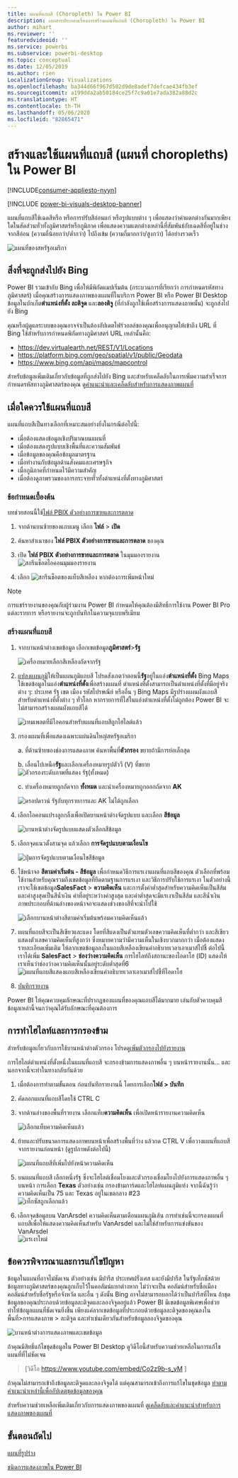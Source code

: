 ```yaml
---
title: แผนที่แถบสี (Choropleth) ใน Power BI
description: เอกสารประกอบเรื่องการสร้างแผนที่แถบสี (Choropleth) ใน Power BI
author: mihart
ms.reviewer: ''
featuredvideoid: ''
ms.service: powerbi
ms.subservice: powerbi-desktop
ms.topic: conceptual
ms.date: 12/05/2019
ms.author: rien
LocalizationGroup: Visualizations
ms.openlocfilehash: ba344d66f967d502d9de8adef7defcae434fb3ef
ms.sourcegitcommit: a199dda2ab50184ce25f7c9a01e7ada382a88d2c
ms.translationtype: HT
ms.contentlocale: th-TH
ms.lasthandoff: 05/06/2020
ms.locfileid: "82865471"
---
```

# <a name="create-and-use-filled-maps-choropleth-maps-in-power-bi"></a>สร้างและใช้แผนที่แถบสี (แผนที่ choropleths) ใน Power BI

[!INCLUDE[consumer-appliesto-nyyn](../includes/consumer-appliesto-nyyn.md)]

[!INCLUDE [power-bi-visuals-desktop-banner](../includes/power-bi-visuals-desktop-banner.md)]

แผนที่แถบสีใช้เฉดสีหรือ หรือการปรับสีอ่อนแก่ หรือรูปแบบต่าง ๆ เพื่อแสดงว่าค่าแตกต่างกันมากเพียงใดในสัดส่วนทั่วทั้งภูมิศาสตร์หรือภูมิภาค  เพื่อแสดงความแตกต่างเหล่านี้ที่สัมพันธ์กับเฉดสีที่อยู่ในช่วงจากสีอ่อน (ความถี่น้อยกว่า/ต่ำกว่า) ไปถึงเข้ม (ความถี่มากกว่า/สูงกว่า) ได้อย่างรวดเร็ว    

![แผนที่ของสหรัฐอเมริกา](media/power-bi-visualization-filled-maps-choropleths/large-map.png)

## <a name="what-is-sent-to-bing"></a>สิ่งที่จะถูกส่งไปยัง Bing
Power BI รวมเข้ากับ Bing เพื่อให้มีพิกัดแมปเริ่มต้น (กระบวนการที่เรียกว่า การกำหนดรหัสทางภูมิศาสตร์) เมื่อคุณสร้างการแสดงภาพของแผนที่ในบริการ Power BI หรือ Power BI Desktop ข้อมูลในบักเก็ต**ตำแหน่งที่ตั้ง** **ละติจูด** และ**ลองติจู** (ที่กำลังถูกใช้เพื่อสร้างการแสดงภาพนั้น) จะถูกส่งไปยัง Bing

คุณหรือผู้ดูแลระบบของคุณอาจจำเป็นต้องอัปเดตไฟร์วอลล์ของคุณเพื่ออนุญาตให้เข้าถึง URL ที่ Bing ใช้สำหรับการกำหนดพิกัดทางภูมิศาสตร์  URL เหล่านั้นคือ:
- https://dev.virtualearth.net/REST/V1/Locations    
- https://platform.bing.com/geo/spatial/v1/public/Geodata    
- https://www.bing.com/api/maps/mapcontrol

สำหรับข้อมูลเพิ่มเติมเกี่ยวกับข้อมูลที่ถูกส่งไปยัง Bing และสำหรับเคล็ดลับในการเพิ่มความสำเร็จการกำหนดรหัสทางภูมิศาสตร์ของคุณ ดู[คำแนะนำและเคล็ดลับสำหรับการแสดงภาพแผนที่](power-bi-map-tips-and-tricks.md)

## <a name="when-to-use-a-filled-map"></a>เมื่อใดควรใช้แผนที่แถบสี
แผนที่แถบสีเป็นทางเลือกที่เหมาะสมอย่างยิ่งในกรณีต่อไปนี้:

* เมื่อต้องแสดงข้อมูลเชิงปริมาณบนแผนที่
* เมื่อต้องแสดงรูปแบบเชิงพื้นที่และความสัมพันธ์
* เมื่อข้อมูลของคุณคือข้อมูลมาตรฐาน
* เมื่อทำงานกับข้อมูลด้านสังคมและเศรษฐกิจ
* เมื่อภูมิภาคที่กำหนดไว้มีความสำคัญ
* เมื่อต้องดูภาพรวมของการกระจายทั่วทั้งตำแหน่งที่ตั้งทางภูมิศาสตร์

### <a name="prerequisites"></a>ข้อกำหนดเบื้องต้น
บทช่วยสอนนี้ใช้[ไฟล์ PBIX ตัวอย่างการขายและการตลาด](https://download.microsoft.com/download/9/7/6/9767913A-29DB-40CF-8944-9AC2BC940C53/Sales%20and%20Marketing%20Sample%20PBIX.pbix)
1. จากด้านบนซ้ายของแถบเมนู เลือก **ไฟล์** > **เปิด**
   
2. ค้นหาสำเนาของ **ไฟล์ PBIX ตัวอย่างการขายและการตลาด** ของคุณ

1. เปิด **ไฟล์ PBIX ตัวอย่างการขายและการตลาด** ในมุมมองรายงาน ![สกรีนช็อตไอคอนมุมมองรายงาน](media/power-bi-visualization-kpi/power-bi-report-view.png)

1. เลือก ![สกรีนช็อตของแท็บสีเหลือง](media/power-bi-visualization-kpi/power-bi-yellow-tab.png) หากต้องการเพิ่มหน้าใหม่

> [!NOTE]
> การแชร์รายงานของคุณกับผู้ร่วมงาน Power BI กำหนดให้คุณต้องมีสิทธิ์การใช้งาน Power BI Pro แต่ละรายการ หรือรายงานจะถูกบันทึกในความจุแบบพรีเมียม    

### <a name="create-a-filled-map"></a>สร้างแผนที่แถบสี
1. จากบานหน้าต่างเขตข้อมูล เลือกเขตข้อมูล**ภูมิศาสตร์**\>**รัฐ**    

   ![เครื่องหมายเลือกสีเหลืองถัดจากรัฐ](media/power-bi-visualization-filled-maps-choropleths/power-bi-state.png)
2. [แปลงแผนภูมิ](power-bi-report-change-visualization-type.md)ให้เป็นแผนภูมิแถบสี โปรดสังเกตว่าตอนนี้**รัฐ**อยู่ในแอ่ง**ตำแหน่งที่ตั้ง** Bing Maps ใช้เขตข้อมูลในแอ่ง**ตำแหน่งที่ตั้ง**เพื่อสร้างแผนที่  ตำแหน่งที่ตั้งสามารถเป็นตำแหน่งที่ตั้งที่มีอยู่จริงต่าง ๆ: ประเทศ รัฐ เขต เมือง รหัสไปรษณีย์ หรืออื่น ๆ Bing Maps มีรูปร่างแผนผังแถบสีสำหรับตำแหน่งที่ตั้งต่าง ๆ ทั่วโลก หากรายการที่ใส่ในแอ่งตำแหน่งที่ตั้งไม่ถูกต้อง Power BI จะไม่สามารถสร้างแผนผังแถบสีได้  

   ![เทมเพลตที่มีไอคอนสำหรับแผนที่แถบสีถูกไฮไลต์แล้ว](media/power-bi-visualization-filled-maps-choropleths/img003.png)
3. กรองแผนที่เพื่อแสดงเฉพาะแผ่นดินใหญ่สหรัฐอเมริกา

   a.  ที่ด้านซ้ายของช่องการแสดงภาพ ค้นหาพื้นที่**ตัวกรอง** ขยายถ้ามีการย่อเล็กสุด

   b.  เลื่อนไปเหนือ**รัฐ**และเลือกเครื่องหมายรูปตัววี (V) ที่ขยาย  
   ![ตัวกรองระดับภาพที่แสดง รัฐ(ทั้งหมด)](media/power-bi-visualization-filled-maps-choropleths/img004.png)

   c.  ทำเครื่องหมายถูกถัดจาก **ทั้งหมด** และนำเครื่องหมายถูกออกถัดจาก **AK**

   ![ดรอปดาวน์ รัฐกับทุกรายการและ AK ไม่ได้ถูกเลือก](media/power-bi-visualization-filled-maps-choropleths/img005.png)
4. เลือกไอคอนแปรงลูกกลิ้งเพื่อเปิดบานหน้าต่างจัดรูปแบบ และเลือก **สีข้อมูล**

    ![บานหน้าต่างจัดรูปแบบแสดงตัวเลือกสีข้อมูล](media/power-bi-visualization-filled-maps-choropleths/power-bi-colors-data.png)

5. เลือกจุดแนวตั้งสามจุด แล้วเลือก **การจัดรูปแบบตามเงื่อนไข**

    ![ปุ่มการจัดรูปแบบตามเงื่อนไขสีข้อมูล](media/power-bi-visualization-filled-maps-choropleths/power-bi-conditional.png)

6. ใช้หน้าจอ **สีตามค่าเริ่มต้น - สีข้อมูล** เพื่อกำหนดวิธีการแรเงาแผนที่แถบสีของคุณ ตัวเลือกที่พร้อมใช้งานสำหรับคุณรวมถึงเขตข้อมูลที่ยึดตามฐานการแรเงา และวิธีการปรับใช้การแรเงา ในตัวอย่างนี้ เราจะใช้เขตข้อมูล**SalesFact** > **ความคิดเห็น** และการตั้งค่าต่ำสุดสำหรับความคิดเห็นเป็นสีส้มและค่าสูงสุดเป็นสีน้ำเงิน ค่าที่อยู่ระหว่างค่าสูงสุด และค่าต่ำสุดจะมีแรเงาเป็นสีส้ม และสีน้ำเงิน ภาพประกอบที่ด้านล่างของหน้าจอจะแสดงช่วงของสีที่จะนำไปใช้ 

    ![เลือกบานหน้าต่างสีตามค่าเริ่มต้นพร้อมความคิดเห็นแล้ว](media/power-bi-visualization-filled-maps-choropleths/power-bi-sentiment-field.png)

7. แผนที่แถบสีจะเป็นสีเขียวและแดง โดยที่สีแดงเป็นตัวแทนตัวเลขความคิดเห็นที่ต่ำกว่า และสีเขียวแสดงตัวเลขความคิดเห็นที่สูงกว่า ซึ่งหมายความว่ามีความเห็นในเชิงบวกมากกว่า  เมื่อต้องแสดงรายละเอียดเพิ่มเติม ให้ลากเขตข้อมูลลงในแถบสีเหลืองเขียนคำอธิบายเวลาเอาเมาส์ไปชี้  ต่อไปนี้เราได้เพิ่ม **SalesFact** > **ช่องว่างความคิดเห็น** การไฮไลท์ถึงสถานะของไอดาโฮ (ID) แสดงให้เราเห็นว่าช่องว่างความคิดเห็นนั้นอยู่ระดับต่ำสุดที่6
   ![แผนที่แถบสีแสดงแถบสีเหลืองเขียนคำอธิบายเวลาเอาเมาส์ไปชี้ที่ไอดาโฮ](media/power-bi-visualization-filled-maps-choropleths/power-bi-idaho-filled-map.png)

10. [บันทึกรายงาน](../service-report-save.md)

Power BI ให้คุณควบคุมลักษณะที่ปรากฏของแผนที่ของคุณแถบสีได้มากมาย เล่นกับตัวควบคุมสีข้อมูลเหล่านี้จนกว่าคุณได้รับลักษณะที่คุณต้องการ 

## <a name="highlighting-and-cross-filtering"></a>การทำไฮไลท์และการกรองข้าม
สำหรับข้อมูลเกี่ยวกับการใช้บานหน้าต่างตัวกรอง โปรดดู[เพิ่มตัวกรองไปยังรายงาน](../power-bi-report-add-filter.md)

การไฮไลต์ตำแหน่งที่ตั้งหนึ่งในแผนที่แถบสี จะกรองข้ามการแสดงภาพอื่น ๆ บนหน้ารายงานนั้น... และนอกจากนี้จะทำในทางกลับกันด้วย

1. เมื่อต้องการทำตามขั้นตอน ก่อนบันทึกรายงานนี้ โดยการเลือก**ไฟล์ > บันทึก** 

2. คัดลอกแผนที่แถบสีโดยใช้ CTRL C

3. จากด้านล่างของพื้นที่รายงาน เลือกแท็บ**ความคิดเห็น** เพื่อเปิดหน้ารายงานความคิดเห็น

    ![เลือกแท็บความคิดเห็นแล้ว](media/power-bi-visualization-filled-maps-choropleths/power-bi-sentiment-tab.png)

4. ย้ายและปรับขนาดการแสดงภาพบนหน้าเพื่อสร้างพื้นที่ว่าง แล้วกด CTRL V เพื่อวางแผนที่แถบสีจากรายงานก่อนหน้า (ดูรูปภาพดังต่อไปนี้)

   ![แผนที่แถบสีที่เพิ่มไปยังหน้าความคิดเห็น](media/power-bi-visualization-filled-maps-choropleths/power-bi-map.png)

5. บนแผนที่แถบสี เลือกหนึ่งรัฐ  ซึ่งจะไฮไลต์เชื่อมโยงและตัวกรองเชื่อมโยงไปยังการแสดงภาพอื่น ๆ บนหน้า การเลือก **Texas** ตัวอย่างเช่น กรองข้ามการ์ดและไฮไลท์แผนภูมิแท่ง จากนี้ฉันรู้ว่า ความคิดเห็นเป็น 75 และ Texas อยู่ในเขตกลาง #23   
   ![เท็กซัสถูกเลือกแล้ว](media/power-bi-visualization-filled-maps-choropleths/power-bi-filter.png)
2. เลือกจุดข้อมูลบน VanArsdel ความคิดเห็นตามเดือนแผนภูมิเส้น การทำเช่นนี้จะกรองแผนที่แถบสีเพื่อให้แสดงความคิดเห็นสำหรับ VanArsdel และไม่ใช่สำหรับการแข่งขันของ VanArsdel  
   ![แรเงาใหม่](media/power-bi-visualization-filled-maps-choropleths/power-bi-vanarsdel.png)

## <a name="considerations-and-troubleshooting"></a>ข้อควรพิจารณาและการแก้ไขปัญหา
ข้อมูลในแผนที่อาจไม่ชัดเจน  ตัวอย่างเช่น มีปารีส ประเทศฝรั่งเศส และยังมีปารีส ในรัฐเท็กซัสด้วย ข้อมูลทางภูมิศาสตร์ของคุณถูกเก็บไว้ในคอลัมน์แยกต่างหาก ไม่ว่าจะเป็น คอลัมน์สำหรับชื่อเมือง คอลัมน์สำหรับชื่อรัฐหรือจังหวัด และอื่น ๆ ดังนั้น Bing อาจไม่สามารถบอกได้ว่าเป็นปารีสที่ไหน ถ้าชุดข้อมูลของคุณประกอบด้วยข้อมูลละติจูดและลองจิจูดอยู่แล้ว Power BI มีเขตข้อมูลพิเศษเพื่อช่วยทำให้ข้อมูลแผนที่ชัดเจนยิ่งขึ้น เพียงแค่ลากเขตข้อมูลที่ประกอบด้วยข้อมูลละติจูดของคุณลงในพื้นที่\>การแสดงภาพ > ละติจูด  และทำเช่นเดียวกันสำหรับข้อมูลลองจิจูดของคุณ    

![บานหน้าต่างการแสดงภาพและเขตข้อมูล](media/power-bi-visualization-filled-maps-choropleths/pbi-latitude.png)

ถ้าคุณมีสิทธิ์แก้ไขชุดข้อมูลใน Power BI Desktop ดูวิดีโอนี้สำหรับความช่วยเหลือในการแก้ไขแผนที่ที่ไม่ชัดเจน

> [วิดีโอ https://www.youtube.com/embed/Co2z9b-s_yM ]

ถ้าคุณไม่สามารถเข้าถึงข้อมูลละติจูดและลองจิจูดได้ แต่คุณสามารถเข้าถึงการแก้ไขในชุดข้อมูล [ทำตามคำแนะนำเหล่านี้เพื่ออัปเดตชุดข้อมูลของคุณ](https://support.office.com/article/Maps-in-Power-View-8A9B2AF3-A055-4131-A327-85CC835271F7)

สำหรับความช่วยเหลือเพิ่มเติมเกี่ยวกับการแสดงภาพของแผนที่ ดู[เคล็ดลับและคำแนะนำสำหรับการแสดงภาพของแผนที่](../power-bi-map-tips-and-tricks.md)

## <a name="next-steps"></a>ขั้นตอนถัดไป

[แผนที่รูปร่าง](desktop-shape-map.md)

[ชนิดการแสดงภาพใน Power BI](power-bi-visualization-types-for-reports-and-q-and-a.md)
